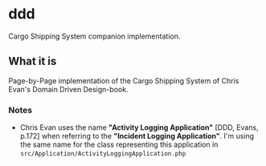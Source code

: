 # ddd
Cargo Shipping System companion implementation.

## What it is
Page-by-Page implementation of the Cargo Shipping System of Chris Evan's Domain Driven Design-book.

### Notes
 - Chris Evan uses the name **"Activity Logging Application"** [DDD, Evans, p.172] when referring to the **"Incident Logging Application"**. I'm  using the same name for the class representing this application in `src/Application/ActivityLoggingApplication.php`